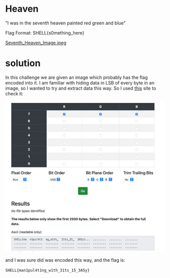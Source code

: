 # Heaven

"I was in the seventh heaven painted red green and blue"

Flag Format: SHELL{s0mething_here}

[Seventh_Heaven_Image.jpeg](Seventh_Heaven_Image.jpeg)

# solution

In this challenge we are given an image which probably has the flag encoded into it.
I am familiar with hiding data in LSB of every byte in an image, so I wanted to try
and extract data this way. 
So I used [this](https://stegonline.georgeom.net/upload) site to check it:

![site output](site-output.png)

and I was sure did was encoded this way, and the flag is:

`SHELL{man1pul4t1ng_w1th_31ts_15_3A5y}`
